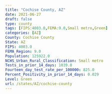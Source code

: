 ```yaml
---
title: "Cochise County, AZ"
date: 2021-06-27
draft: false
type: county
tags: [FIPS:4003.0,FEMA:9.0,Small metro,Green]
categories: [AZ]
County: Cochise County
State: AZ
FIPS: 4003.0
FEMA_Region: 9.0
Population: 125922.0
NCHS_Urban_Rural_Classification: Small metro
Tests_in_prior_14_days: 1039.0
Fourteen_day_test_rate_per_100000: 825.0
Percent_Positivity_in_prior_14_days: 0.029
Level: Green
url: /states/AZ/cochise-county
---
```



